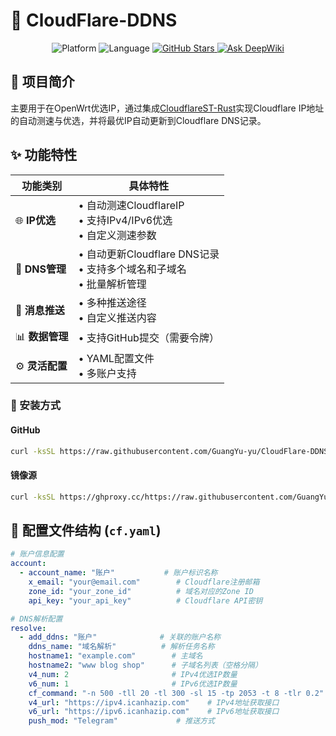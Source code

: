 # 🚀 CloudFlare-DDNS

<p align="center">
  <img src="https://img.shields.io/badge/Platform-OpenWrt%20%7C%20Linux-blue.svg" alt="Platform">
  <img src="https://img.shields.io/badge/Language-Bash%20%7C%20Shell-blue.svg" alt="Language">
  <a href="https://github.com/GuangYu-yu/opw-cloudflare">
    <img src="https://img.shields.io/github/stars/GuangYu-yu/opw-cloudflare?style=social" alt="GitHub Stars">
  </a>
  <a href="https://deepwiki.com/GuangYu-yu/opw-cloudflare">
    <img src="https://deepwiki.com/badge.svg" alt="Ask DeepWiki">
  </a>
</p>

## 📖 项目简介

主要用于在OpenWrt优选IP，通过集成[CloudflareST-Rust](https://github.com/GuangYu-yu/CloudflareST-Rust)实现Cloudflare IP地址的自动测速与优选，并将最优IP自动更新到Cloudflare DNS记录。

## ✨ 功能特性

| 功能类别 | 具体特性 |
|---------|---------|
| 🌐 **IP优选** | • 自动测速CloudflareIP<br>• 支持IPv4/IPv6优选<br>• 自定义测速参数 |
| 🔄 **DNS管理** | • 自动更新Cloudflare DNS记录<br>• 支持多个域名和子域名<br>• 批量解析管理 |
| 📱 **消息推送** | • 多种推送途径<br>• 自定义推送内容 |
| 📊 **数据管理** | • 支持GitHub提交（需要令牌）<br> |
| ⚙️ **灵活配置** | • YAML配置文件<br>• 多账户支持<br> |

### 🔧 安装方式


#### GitHub
```bash
curl -ksSL https://raw.githubusercontent.com/GuangYu-yu/CloudFlare-DDNS/main/setup/cfopw.sh | bash
```

#### 镜像源
```bash
curl -ksSL https://ghproxy.cc/https://raw.githubusercontent.com/GuangYu-yu/CloudFlare-DDNS/main/setup/cfopw.sh | bash
```

## 📄 配置文件结构 (`cf.yaml`)

```yaml
# 账户信息配置
account:
  - account_name: "账户"           # 账户标识名称
    x_email: "your@email.com"        # Cloudflare注册邮箱
    zone_id: "your_zone_id"          # 域名对应的Zone ID
    api_key: "your_api_key"          # Cloudflare API密钥

# DNS解析配置
resolve:
  - add_ddns: "账户"              # 关联的账户名称
    ddns_name: "域名解析"          # 解析任务名称
    hostname1: "example.com"        # 主域名
    hostname2: "www blog shop"      # 子域名列表（空格分隔）
    v4_num: 2                       # IPv4优选IP数量
    v6_num: 1                       # IPv6优选IP数量
    cf_command: "-n 500 -tll 20 -tl 300 -sl 15 -tp 2053 -t 8 -tlr 0.2"  # 测速参数
    v4_url: "https://ipv4.icanhazip.com"    # IPv4地址获取接口
    v6_url: "https://ipv6.icanhazip.com"    # IPv6地址获取接口
    push_mod: "Telegram"             # 推送方式
```
